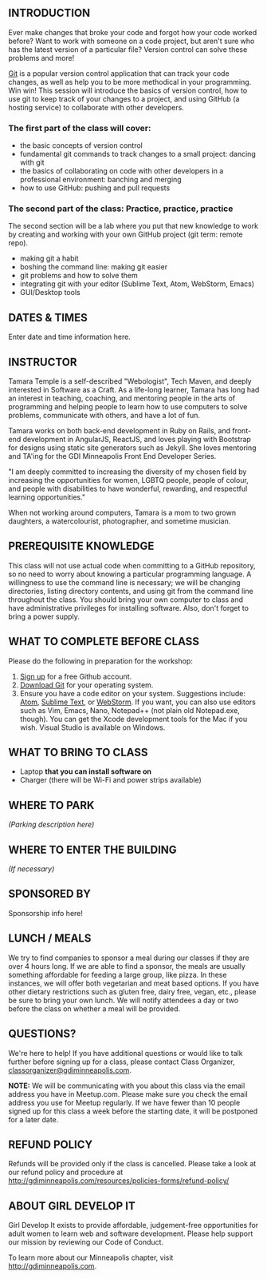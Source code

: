 ﻿---
Name of Class: Falling in Love With Git + Git Practice
Price: $60 (6hr * $12/hr == $72, seems too high)
Hours Long: 6
Instructor: Tamara Temple

---

## INTRODUCTION

Ever make changes that broke your code and forgot how your code worked
before? Want to work with someone on a code project, but aren't sure
who has the latest version of a particular file? Version control can
solve these problems and more!

[Git](https://git-scm.com) is a popular version control application
that can track your code changes, as well as help you to be more
methodical in your programming. Win win! This session will introduce
the basics of version control, how to use git to keep track of your
changes to a project, and using GitHub (a hosting service) to
collaborate with other developers.

### The first part of the class will cover:

* the basic concepts of version control
* fundamental git commands to track changes to a small project:
  dancing with git
* the basics of collaborating on code with other developers in a
  professional environment: banching and merging
* how to use GitHub: pushing and pull requests

### The second part of the class: Practice, practice, practice

The second section will be a lab where you put that new knowledge to
work by creating and working with your own GitHub project (git term:
remote repo).

* making git a habit
* boshing the command line: making git easier
* git problems and how to solve them
* integrating git with your editor (Sublime Text, Atom, WebStorm, Emacs)
* GUI/Desktop tools

## DATES & TIMES


Enter date and time information here.


## INSTRUCTOR

Tamara Temple is a self-described "Webologist", Tech Maven, and deeply
interested in Software as a Craft. As a life-long learner, Tamara has
long had an interest in teaching, coaching, and mentoring people in the
arts of programming and helping people to learn how to use computers to
solve problems, communicate with others, and have a lot of fun.

Tamara works on both back-end development in Ruby on Rails, and
front-end development in AngularJS, ReactJS, and loves playing with
Bootstrap for designs using static site generators such as Jekyll. She
loves mentoring and TA'ing for the GDI Minneapolis Front End Developer
Series.

"I am deeply committed to increasing the diversity of my chosen field by
increasing the opportunities for women, LGBTQ people, people of colour,
and people with disabilities to have wonderful, rewarding, and
respectful learning opportunities."

When not working around computers, Tamara is a mom to two grown
daughters, a watercolourist, photographer, and sometime musician.


## PREREQUISITE KNOWLEDGE

This class will not use actual code when committing to a GitHub
repository, so no need to worry about knowing a particular programming
language. A willingness to use the command line is necessary; we will
be changing directories, listing directory contents, and using git
from the command line throughout the class. You should bring your own
computer to class and have administrative privileges for installing
software. Also, don't forget to bring a power supply.

## WHAT TO COMPLETE BEFORE CLASS

Please do the following in preparation for the workshop:

1. [Sign up](https://github.com/join) for a free Github account.
2. [Download Git](https://git-scm.com/downloads) for your operating system.
3. Ensure you have a code editor on your system. Suggestions include:
   [Atom](https://atom.io/),
   [Sublime Text](http://www.sublimetext.com/download), or
   [WebStorm](https://www.jetbrains.com/webstorm/download/). If you
   want, you can also use editors such as Vim, Emacs, Nano, Notepad++
   (not plain old Notepad.exe, though). You can get the Xcode
   development tools for the Mac if you wish. Visual Studio is
   available on Windows.

## WHAT TO BRING TO CLASS

* Laptop **that you can install software on**
* Charger (there will be Wi-Fi and power strips available)

## WHERE TO PARK

*(Parking description here)*

## WHERE TO ENTER THE BUILDING

*(If necessary)*

## SPONSORED BY

Sponsorship info here!

## LUNCH / MEALS

We try to find companies to sponsor a meal during our classes if they
are over 4 hours long. If we are able to find a sponsor, the meals are
usually something affordable for feeding a large group, like pizza. In
these instances, we will offer both vegetarian and meat based
options. If you have other dietary restrictions such as gluten free,
dairy free, vegan, etc., please be sure to bring your own lunch. We
will notify attendees a day or two before the class on whether a meal
will be provided.

## QUESTIONS?

We're here to help! If you have additional questions or would like to
talk further before signing up for a class, please contact Class
Organizer, classorganizer@gdiminneapolis.com.

**NOTE:** We will be communicating with you about this class via the
email address you have in Meetup.com. Please make sure you check the
email address you use for Meetup regularly. If we have fewer than 10
people signed up for this class a week before the starting date, it
will be postponed for a later date.

## REFUND POLICY

Refunds will be provided only if the class is cancelled. Please take a
look at our refund policy and procedure at
http://gdiminneapolis.com/resources/policies-forms/refund-policy/

## ABOUT GIRL DEVELOP IT

Girl Develop It exists to provide affordable, judgement-free
opportunities for adult women to learn web and software
development. Please help support our mission by reviewing our Code of
Conduct.

To learn more about our Minneapolis chapter, visit http://gdiminneapolis.com.
